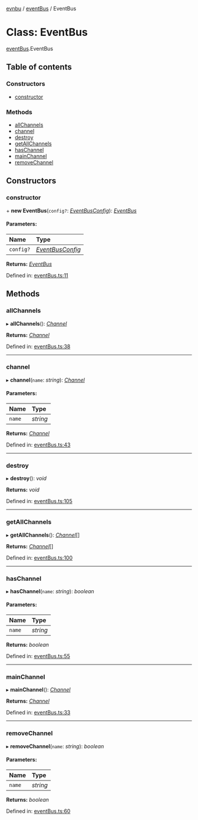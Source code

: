 [evnbu](../README.md) / [eventBus](../modules/eventbus.md) / EventBus

# Class: EventBus

[eventBus](../modules/eventbus.md).EventBus

## Table of contents

### Constructors

- [constructor](eventbus.eventbus-1.md#constructor)

### Methods

- [allChannels](eventbus.eventbus-1.md#allchannels)
- [channel](eventbus.eventbus-1.md#channel)
- [destroy](eventbus.eventbus-1.md#destroy)
- [getAllChannels](eventbus.eventbus-1.md#getallchannels)
- [hasChannel](eventbus.eventbus-1.md#haschannel)
- [mainChannel](eventbus.eventbus-1.md#mainchannel)
- [removeChannel](eventbus.eventbus-1.md#removechannel)

## Constructors

### constructor

\+ **new EventBus**(`config?`: [*EventBusConfig*](../interfaces/eventbus.eventbusconfig.md)): [*EventBus*](eventbus.eventbus-1.md)

#### Parameters:

Name | Type |
:------ | :------ |
`config?` | [*EventBusConfig*](../interfaces/eventbus.eventbusconfig.md) |

**Returns:** [*EventBus*](eventbus.eventbus-1.md)

Defined in: [eventBus.ts:11](https://github.com/nawilliams95/evnbu/blob/b0bc93a/src/eventBus.ts#L11)

## Methods

### allChannels

▸ **allChannels**(): [*Channel*](channel.channel-1.md)

**Returns:** [*Channel*](channel.channel-1.md)

Defined in: [eventBus.ts:38](https://github.com/nawilliams95/evnbu/blob/b0bc93a/src/eventBus.ts#L38)

___

### channel

▸ **channel**(`name`: *string*): [*Channel*](channel.channel-1.md)

#### Parameters:

Name | Type |
:------ | :------ |
`name` | *string* |

**Returns:** [*Channel*](channel.channel-1.md)

Defined in: [eventBus.ts:43](https://github.com/nawilliams95/evnbu/blob/b0bc93a/src/eventBus.ts#L43)

___

### destroy

▸ **destroy**(): *void*

**Returns:** *void*

Defined in: [eventBus.ts:105](https://github.com/nawilliams95/evnbu/blob/b0bc93a/src/eventBus.ts#L105)

___

### getAllChannels

▸ **getAllChannels**(): [*Channel*](channel.channel-1.md)[]

**Returns:** [*Channel*](channel.channel-1.md)[]

Defined in: [eventBus.ts:100](https://github.com/nawilliams95/evnbu/blob/b0bc93a/src/eventBus.ts#L100)

___

### hasChannel

▸ **hasChannel**(`name`: *string*): *boolean*

#### Parameters:

Name | Type |
:------ | :------ |
`name` | *string* |

**Returns:** *boolean*

Defined in: [eventBus.ts:55](https://github.com/nawilliams95/evnbu/blob/b0bc93a/src/eventBus.ts#L55)

___

### mainChannel

▸ **mainChannel**(): [*Channel*](channel.channel-1.md)

**Returns:** [*Channel*](channel.channel-1.md)

Defined in: [eventBus.ts:33](https://github.com/nawilliams95/evnbu/blob/b0bc93a/src/eventBus.ts#L33)

___

### removeChannel

▸ **removeChannel**(`name`: *string*): *boolean*

#### Parameters:

Name | Type |
:------ | :------ |
`name` | *string* |

**Returns:** *boolean*

Defined in: [eventBus.ts:60](https://github.com/nawilliams95/evnbu/blob/b0bc93a/src/eventBus.ts#L60)
